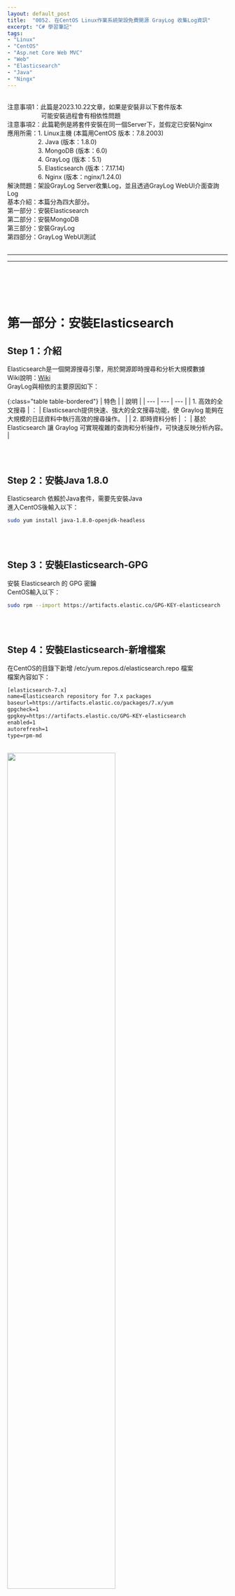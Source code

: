 ```yaml
---
layout: default_post
title:  "0052. 在CentOS Linux作業系統架設免費開源 GrayLog 收集Log資訊"
excerpt: "C# 學習筆記"
tags: 
- "Linux"
- "CentOS"
- "Asp.net Core Web MVC"
- "Web"
- "Elasticsearch"
- "Java"
- "Ningx"
---
```

<div class="summary">
<br/>注意事項1：此篇是2023.10.22文章，如果是安裝非以下套件版本
<br/>&emsp;&emsp;&emsp;&emsp;&emsp;&ensp;可能安裝過程會有相依性問題
<br/>注意事項2：此篇範例是將套件安裝在同一個Server下，並假定已安裝Nginx
<br/>應用所需：1. Linux主機 (本篇用CentOS 版本：7.8.2003)
<br/>&emsp;&emsp;&emsp;&emsp;&emsp;2. Java (版本：1.8.0) 
<br/>&emsp;&emsp;&emsp;&emsp;&emsp;3. MongoDB (版本：6.0)
<br/>&emsp;&emsp;&emsp;&emsp;&emsp;4. GrayLog (版本：5.1)
<br/>&emsp;&emsp;&emsp;&emsp;&emsp;5. Elasticsearch (版本：7.17.14)
<br/>&emsp;&emsp;&emsp;&emsp;&emsp;6. Nginx (版本：nginx/1.24.0)
<br/>解決問題：架設GrayLog Server收集Log，並且透過GrayLog WebUI介面查詢Log
<br/>基本介紹：本篇分為四大部分。
<br/>第一部分：安裝Elasticsearch
<br/>第二部分：安裝MongoDB
<br/>第三部分：安裝GrayLog
<br/>第四部分：GrayLog WebUI測試

</div>

<div class="title">
    <br/><hr class="titleinner">
	<span></span>
	<hr class="titleinner"><br/>
</div>

<br/><br/>
<h1>第一部分：安裝Elasticsearch</h1>

<h2>Step 1：介紹</h2>
Elasticsearch是一個開源搜尋引擎，用於開源即時搜尋和分析大規模數據
<br/>Wiki說明：<a href="https://zh.wikipedia.org/wiki/Elasticsearch">Wiki</a>
<br/>GrayLog與相依的主要原因如下：

{:class="table table-bordered"}
| 特色    |   |  說明 |
| --- | --- | --- | 
| 1. 高效的全文搜尋 | ： | Elasticsearch提供快速、強大的全文搜尋功能，使 Graylog 能夠在大規模的日誌資料中執行高效的搜尋操作。 | 
| 2. 即時資料分析 | ： | 基於Elasticsearch 讓 Graylog 可實現複雜的查詢和分析操作，可快速反映分析內容。 | 

<br/><br/>

<h2>Step 2：安裝Java 1.8.0</h2>
Elasticsearch 依賴於Java套件，需要先安裝Java
<br/>進入CentOS後輸入以下：

``` bash
sudo yum install java-1.8.0-openjdk-headless
```
<br/><br/>

<h2>Step 3：安裝Elasticsearch-GPG</h2>
安裝 Elasticsearch 的 GPG 密鑰
<br/>CentOS輸入以下：

``` bash
sudo rpm --import https://artifacts.elastic.co/GPG-KEY-elasticsearch
```
<br/><br/>

<h2>Step 4：安裝Elasticsearch-新增檔案</h2>
在CentOS的目錄下新增 /etc/yum.repos.d/elasticsearch.repo 檔案
<br/>檔案內容如下：

``` html
[elasticsearch-7.x]
name=Elasticsearch repository for 7.x packages
baseurl=https://artifacts.elastic.co/packages/7.x/yum
gpgcheck=1
gpgkey=https://artifacts.elastic.co/GPG-KEY-elasticsearch
enabled=1
autorefresh=1
type=rpm-md
```

<br/> <img src="/assets/image/LearnNote/2023_10_22/001.png" width="70%" height="70%" />
<br/><br/>

<h2>Step 5：安裝Elasticsearch</h2>
檔案配置好後，因為標記為7.x 因此只會安裝主版號為7的最新套件
<br/>Centos輸入以下：

``` bash
sudo yum install elasticsearch
```

<br/> <img src="/assets/image/LearnNote/2023_10_22/002.png" width="100%" height="100%" />
<br/><br/>

<h2>Step 6：調整Elasticsearch配置</h2>
安裝完成後，請於  /etc/elasticsearch/elasticsearch.yml 開啟該檔案
<br/>將在cluster.name 的地方設定為 grayLog
<br/>※因為我們要將Elasticsearch與GrayLog相依
<br/> <img src="/assets/image/LearnNote/2023_10_22/003.png" width="70%" height="70%" />
<br/><br/>

<h2>Step 7：啟動Elasticsearch</h2>
安裝後，依序輸入以下指令，讓其啟動，並保持開機的時侯自動執行
<br/>Centos依序輸入以下：
<br/>6-1. 開機自動啟動

``` bash
sudo systemctl enable elasticsearch.service
```

<br/>6-2. 現在立刻執行
<br/>※現在會執行失敗是正常，因為GrayLog尚未安裝，最後重啟Server時，一切都會正常

``` bash
sudo systemctl start elasticsearch.service
```

<br/><br/>


<br/><br/>
<h1>第二部分：安裝MongoDB</h1>

<h2>Step 1：介紹</h2>
MongoDB 是一種 NoSQL 資料庫，其特點是文件存儲，具分散式處理架構之數據庫。
<br/>Wiki說明：<a href="https://zh.wikipedia.org/wiki/MongoDB">Wiki</a>
<br/>GrayLog主要依賴於MongoDB做存儲，因此必需安裝
<br/><br/>

<h2>Step 2：安裝MongoDB-新增檔案</h2>
在CentOS的目錄下新增 /etc/yum.repos.d/elasticsearch.repo 檔案
<br/>內容如下，請新增：

``` html
[mongodb-org-6.0]
name=MongoDB Repository
baseurl=https://repo.mongodb.org/yum/redhat/$releasever/mongodb-org/6.0/x86_64/
gpgcheck=1
enabled=1
gpgkey=https://www.mongodb.org/static/pgp/server-6.0.asc
```

<br/> <img src="/assets/image/LearnNote/2023_10_22/004.png" width="100%" height="100%" />
<br/><br/>

<h2>Step 3：安裝MongoDB-主程式</h2>
因為已經配置好指定版本，因此指令不需要輸入版號
<br/>CentOS輸入以下：

``` bash
sudo yum install mongodb-org
```

<br/> <img src="/assets/image/LearnNote/2023_10_22/005.png" width="100%" height="100%" />
<br/><br/>

<h2>Step 4：啟動MongoDB</h2>
安裝後，依序輸入以下指令，讓其啟動，並保持開機的時侯自動執行
<br/>Centos依序輸入以下：
<br/>4-1. 開機自動啟動

``` bash
sudo systemctl enable mongod
```

<br/>4-2. 現在立刻執行

``` bash
sudo systemctl start mongod
```

<br/><br/>


<br/><br/>
<h1>第三部分：安裝GrayLog</h1>

<h2>Step 1：介紹</h2>
GrayLog是Log(日誌)管理與分析的開源平台軟體
<br/>Wiki說明：<a href="https://en.wikipedia.org/wiki/Graylog">Wiki</a>
<br/>GrayLog簡要優缺點出：

{:class="table table-bordered"}
| 優點    |   |  說明 |
| --- | --- | --- | 
| 1. 開源且免費 | ： | 適合小型和中小型組織，並且提供免費的Log收集 | 
| 2. 高效能 | ： | 與Elasticsearch、MongoDB結合，擁有強大的搜尋和過濾功能 | 
| 3. 即時監控和儀表板 | ： | 提供WebUI可視覺化介面 |
| 4. 分散式架構支持 | ： | 可以橫向擴展，多點的情況下亦可適合大型組織分析Log |

<br/>

{:class="table table-bordered"}
| 缺點    |   |  說明 |
| --- | --- | --- | 
| 1. 學習曲線 | ： | 查詢語法、與介面使用、配置、管理等都需要學習 | 
| 2. 部署複雜 | ： | 相依Elasticsearch、MongoDB，加上本身GrayLog具彈性配置，導致部署複雜 | 
| 3. 儲存空間大 | ： | 因相依MongoDB，使用BSON(二進位Json)的關係，在大量的Log寫入後，空間會大量占用 |


<br/><br/>

<h2>Step 2：安裝GrayLog庫</h2>
添加GrayLog 5.1官方庫到Server
<br/>進入CentOS後輸入以下：

``` bash
sudo rpm -Uvh https://packages.graylog2.org/repo/packages/graylog-5.1-repository_latest.rpm
```
<br/><br/>


<h2>Step 3：安裝GrayLog庫-新增檔案</h2>
在CentOS 的目錄 /etc/yum.repos.d/graylog.repo 新增此檔案
<br/>檔案內容如下：

``` html
[graylog]
name=graylog
baseurl=https://packages.graylog2.org/repo/el/stable/5.1/$basearch/
gpgcheck=1
repo_gpgcheck=0
gpgkey=file:///etc/pki/rpm-gpg/RPM-GPG-KEY-graylog
```

<br/> <img src="/assets/image/LearnNote/2023_10_22/006.png" width="100%" height="100%" />
<br/><br/>

<h2>Step 4：取得GrayLog Sha2密碼-1 </h2>
GrayLog強制需要設定密碼，需要安裝用戶先產生sha2的密碼，以便取得 root_password_sha2
<br/>CentOS輸入以下：

``` bash
echo -n "Enter Password: " && head -1 </dev/stdin | tr -d '\n' | sha256sum | cut -d" " -f1
```

<br/><br/>

<h2>Step 5：取得GrayLog Sha2密碼-2 </h2>
這邊範例是輸入123fff，然後得到一串雜湊
<br/>得到以下(每個人的會不同)：

``` bash
425de316d06a663e755e6b8ad72b92f8fc313afd18dc29fd485a9f1284fb678c
```

<br/> <img src="/assets/image/LearnNote/2023_10_22/007.png" width="100%" height="100%" />
<br/><br/>


<h2>Step 6：取得GrayLog 安全密碼 </h2>
接著要取得 password_secret
<br/>先輸入以下：

``` bash
< /dev/urandom tr -dc A-Z-a-z-0-9 | head -c${1:-96};echo;
```

<br/>可以得到(每個人的會不同)：

``` bash
jDH2Eo5m6zjjwgIA2y3d6sBFmvXArC4SVlfXlMLmhD4OFFDKFSyleuIZ2aHY0d2iLvAtVd2pUGFoaB-HZISqlx7dE7CcoBAt
```

<br/> <img src="/assets/image/LearnNote/2023_10_22/008.png" width="100%" height="100%" />
<br/><br/>

<h2>Step 7：配置GrayLog conf設定檔</h2>
安裝完後還需要接著進入目錄 /etc/graylog/server/server.conf 開啟檔案，進行配置，依序配置以下：
<br/>7-1. 設定 root_password_sha2 (對應Step 5)
<br/> <img src="/assets/image/LearnNote/2023_10_22/009.png" width="100%" height="100%" />
<br/>
<br/>7-2. 設定 password_secret (對應Step 6)
<br/> <img src="/assets/image/LearnNote/2023_10_22/010.png" width="100%" height="100%" />
<br/>
<br/>7-3. 設定 root_timezone = ROC (預設UTC，依照所需而設定，ROC為亞洲)
<br/> <img src="/assets/image/LearnNote/2023_10_22/011.png" width="100%" height="100%" />
<br/>
<br/>7-4. 設定 allow_leading_wildcard_searches = true (設true表示可以用 * 查詢Log)
<br/> <img src="/assets/image/LearnNote/2023_10_22/012.png" width="100%" height="100%" />
<br/>
<br/><br/>


<h2>Step 8：啟動GrayLog</h2>
安裝後，依序輸入以下指令，讓其啟動，並保持開機的時侯自動執行
<br/>Centos依序輸入以下：
<br/>8-1. 開機自動啟動

``` bash
sudo systemctl enable graylog-server.service
```

<br/>4-2. 現在立刻執行

``` bash
sudo systemctl start graylog-server.service
```

<br/><br/>

<h2>Step 9：配置Nginx-1</h2>
要啟動GrayLog WebUI還需要對Nginx做配置
<br/>進入Nginx目錄 /etc/nginx/conf.d/graylog.conf 並新增檔案graylog.conf
<br/>※預設只會有default.conf
<br/> <img src="/assets/image/LearnNote/2023_10_22/013.png" width="100%" height="100%" />
<br/><br/>

<h2>Step 10：配置Nginx-2</h2>
將以下內容輸入到檔案graylog.conf 中
<br/>listen 9001 是webUI的端口，其中proxy_pass的9000是GrayLog Server安裝時的預設Port號

``` html
server {
    listen       9001;
    server_name  localhost;

    location / {
            proxy_set_header Host $http_host;
      proxy_set_header X-Forwarded-Host $host;
      proxy_set_header X-Forwarded-Server $host;
      proxy_set_header X-Forwarded-For $proxy_add_x_forwarded_for;
      proxy_set_header X-Graylog-Server-URL http://$server_name/;
      proxy_pass       http://127.0.0.1:9000;    
      }
}


```

<br/> <img src="/assets/image/LearnNote/2023_10_22/014.png" width="100%" height="100%" />
<br/><br/>


<h2>Step 11：重新開機</h2>
上述都設定完成後，重新開機

``` bash
reboot
```
<br/><br/>

<br/><br/>
<h1>第四部分：GrayLog WebUI測試</h1>

<h2>Step 1：GrayLog查詢網站</h2>
重新開機後進入 -> http://192.168.51.62:9001/
<br/>可以看到以下畫面，帳號預設是admin 密碼是設定的Sha2(這裡用123fff)
<br/> <img src="/assets/image/LearnNote/2023_10_22/015.png" width="100%" height="100%" />
<br/><br/>

<h2>Step 2：GrayLog - 登入</h2>
登入後入如下，進入Welcome畫面
<br/> <img src="/assets/image/LearnNote/2023_10_22/016.png" width="70%" height="70%" />
<br/><br/>

<h2>Step 3：GrayLog - 配置收Log-1</h2>
選擇右上角的System -> Input 
<br/>我們要收集Log需要從WebUI開通
<br/> <img src="/assets/image/LearnNote/2023_10_22/017.png" width="70%" height="70%" />
<br/><br/>

<h2>Step 4：GrayLog - 配置收Log-2</h2>
依序選擇選擇
<br/>1. 選擇 GELP UDP (說明：UDP傳輸的結構化Log)
<br/>2. 點擊 Launch New Input
<br/>3. 輸入想要顯示的 Title
<br/>4. 設定Port (說明：設定的Port才能接收日誌)
<br/>都完成後點擊最下方保存，配置就完成了
<br/> <img src="/assets/image/LearnNote/2023_10_22/018.png" width="100%" height="100%" />
<br/> <img src="/assets/image/LearnNote/2023_10_22/019.png" width="100%" height="100%" />
<br/><br/>

<h2>Step 5：GrayLog - 測試發送Log</h2>
以下是測試用的Asp.net Core WebSite 發送GrayLog的測試代碼
<br/>執行後預期Server要收到訊息`MilkTeaGreen Test publish`
<br/> <img src="/assets/image/LearnNote/2023_10_22/020.png" width="100%" height="100%" />
<br/><br/>

<h2>Step 5：GrayLog - 成功收到Log</h2>
依序點擊以下，查詢Log
<br/>1. Log搜尋頁
<br/>2. 查詢全部
<br/>3. 剛剛發送的Log已出現在下方
<br/> <img src="/assets/image/LearnNote/2023_10_22/021.png" width="100%" height="100%" />
<br/><br/>